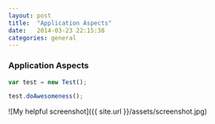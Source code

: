 ```yaml
---
layout: post
title:  "Application Aspects"
date:   2014-03-23 22:15:38
categories: general
---
```


### Application Aspects

```javascript
var test = new Test();

test.doAwesomeness();
```

![My helpful screenshot]({{ site.url }}/assets/screenshot.jpg)
